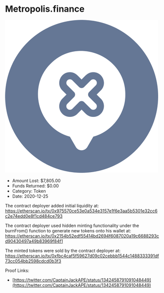 # Metropolis.finance
![Metropolis.finance](/rektimages/Metropolis.finance.png)
- Amount Lost: $7,805.00
- Funds Returned: $0.00
- Category: Token
- Date: 2020-12-25

The contract deployer added initial liquidity at:  
https://etherscan.io/tx/0x975570ce53e0a534e3157e1f6e3aa5b5301e32cc6c2e74edd0e8f1cd484ce793  
  
The contract deployer used hidden minting functionality under the burnFrom() function to generate new tokens onto his wallet at:  
https://etherscan.io/tx/0x2154b52edf55414bd2694f6087020a19c6688293cd90430497a49b83969f84f1  
  
The minted tokens were sold by the contract deployer at:  
https://etherscan.io/tx/0xfbc4caf5f59627d09c02cebbb1544c1488333391df73cc054bb2598cdcd0b3f3


Proof Links:
- [https://twitter.com/CaptainJackAPE/status/1342458791091048449](https://twitter.com/CaptainJackAPE/status/1342458791091048449)


